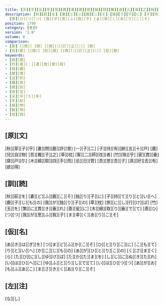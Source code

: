 ```yaml
---
title: [天][平][五][年][癸][酉][遣][唐][使][舶][發][難][波][入][海][之][時][親][母][贈][子][歌][一][首][[并][短][歌]]
description: [秋][萩][を] [妻][ど][ふ][鹿][こ][そ] [独][り][子][に] [子][持][て][り][と][い][へ] [鹿][子][じ][も][の] [我][が][独][り][子][の] [草][枕] [旅][に][し][行][け][ば] [竹][玉][を] [繁][に][貫][き][垂][れ] [斎][瓮][に] [木][綿][取][り][垂][で][て]
  [斎][ひ][つ][つ] [我][が][思][ふ][我][子] [ま][幸][く][あ][り][こ][そ]
position: 1790
category: [巻]9
version: '1.0'
volume: 9
comparison:
- [歌] [[西]] [謌] [[西][（][訂][正][）]] [歌]
- [短][歌] [[西]] [短][謌] [[西][（][訂][正][）]] [短][歌]
keywords:
- [相][聞]
- [作][者][：][遣][唐][使][母]
- [母][親]
- [愛][情]
- [送][別]
- [羈][旅]
- [餞][別]
- [安][全]
- [天][平][５][年]
- [年][紀]
- [植][物]
- [動][物]
- [枕][詞]
---
```


## [原][文]

[秋][芽][子][乎] [妻][問][鹿][許][曽] [一][子][二] [子][持][有][跡][五][十][戸] [鹿][兒][自][物] [吾][獨][子][之] [草][枕] [客][二][師][徃][者] [竹][珠][乎] [密][貫][垂] [齋][戸][尓] [木][綿][取][四][手][而] [忌][日][管] [吾][思][吾][子] [真][好][去][有][欲][得]

## [訓][読]

[秋][萩][を] [妻][ど][ふ][鹿][こ][そ] [独][り][子][に] [子][持][て][り][と][い][へ] [鹿][子][じ][も][の] [我][が][独][り][子][の] [草][枕] [旅][に][し][行][け][ば] [竹][玉][を] [繁][に][貫][き][垂][れ] [斎][瓮][に] [木][綿][取][り][垂][で][て] [斎][ひ][つ][つ] [我][が][思][ふ][我][子] [ま][幸][く][あ][り][こ][そ]

## [仮][名]

[あ][き][は][ぎ][を] [つ][ま][ど][ふ][か][こ][そ] [ひ][と][り][こ][に] [こ][も][て][り][と][い][へ] [か][こ][じ][も][の] [あ][が][ひ][と][り][こ][の] [く][さ][ま][く][ら] [た][び][に][し][ゆ][け][ば] [た][か][た][ま][を] [し][じ][に][ぬ][き][た][れ] [い][は][ひ][へ][に] [ゆ][ふ][と][り][し][で][て] [い][は][ひ][つ][つ] [あ][が][お][も][ふ][あ][こ] [ま][さ][き][く][あ][り][こ][そ]

## [左][注]

[な][し]
